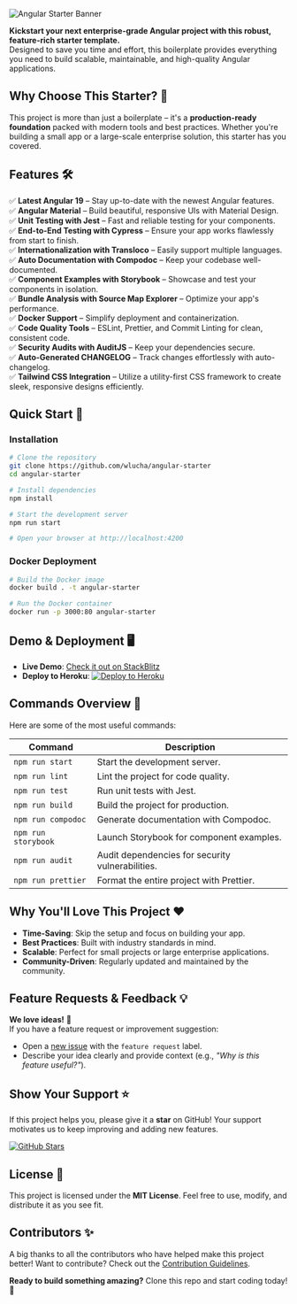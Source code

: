 ![Angular Starter Banner](https://user-images.githubusercontent.com/7531596/128626297-df86020b-1cdc-43b5-a692-6c4c45534ec1.png)

**Kickstart your next enterprise-grade Angular project with this robust, feature-rich starter template.**  
Designed to save you time and effort, this boilerplate provides everything you need to build scalable, maintainable, and high-quality Angular applications.

## Why Choose This Starter? 🌟

This project is more than just a boilerplate – it's a **production-ready foundation** packed with modern tools and best practices. Whether you're building a small app or a large-scale enterprise solution, this starter has you covered.

## Features 🛠️

✅ **Latest Angular 19** – Stay up-to-date with the newest Angular features.  
✅ **Angular Material** – Build beautiful, responsive UIs with Material Design.  
✅ **Unit Testing with Jest** – Fast and reliable testing for your components.  
✅ **End-to-End Testing with Cypress** – Ensure your app works flawlessly from start to finish.  
✅ **Internationalization with Transloco** – Easily support multiple languages.  
✅ **Auto Documentation with Compodoc** – Keep your codebase well-documented.  
✅ **Component Examples with Storybook** – Showcase and test your components in isolation.  
✅ **Bundle Analysis with Source Map Explorer** – Optimize your app's performance.  
✅ **Docker Support** – Simplify deployment and containerization.  
✅ **Code Quality Tools** – ESLint, Prettier, and Commit Linting for clean, consistent code.  
✅ **Security Audits with AuditJS** – Keep your dependencies secure.  
✅ **Auto-Generated CHANGELOG** – Track changes effortlessly with auto-changelog.  
✅ **Tailwind CSS Integration** – Utilize a utility-first CSS framework to create sleek, responsive designs efficiently.


## Quick Start 🚀

### Installation

```bash
# Clone the repository
git clone https://github.com/wlucha/angular-starter
cd angular-starter

# Install dependencies
npm install

# Start the development server
npm run start

# Open your browser at http://localhost:4200
```

### Docker Deployment
```bash
# Build the Docker image
docker build . -t angular-starter

# Run the Docker container
docker run -p 3000:80 angular-starter
```

## Demo & Deployment 🖥️

- **Live Demo**: [Check it out on StackBlitz](https://stackblitz.com/github/wlucha/angular-starter)  
- **Deploy to Heroku**: [![Deploy to Heroku](https://www.herokucdn.com/deploy/button.png)](https://heroku.com/deploy)


## Commands Overview 📜

Here are some of the most useful commands:

| Command                  | Description                                      |
|--------------------------|--------------------------------------------------|
| `npm run start`          | Start the development server.                   |
| `npm run lint`           | Lint the project for code quality.              |
| `npm run test`           | Run unit tests with Jest.                       |
| `npm run build`          | Build the project for production.               |
| `npm run compodoc`       | Generate documentation with Compodoc.           |
| `npm run storybook`      | Launch Storybook for component examples.        |
| `npm run audit`          | Audit dependencies for security vulnerabilities.|
| `npm run prettier`       | Format the entire project with Prettier.        |


## Why You'll Love This Project ❤️

- **Time-Saving**: Skip the setup and focus on building your app.  
- **Best Practices**: Built with industry standards in mind.  
- **Scalable**: Perfect for small projects or large enterprise applications.  
- **Community-Driven**: Regularly updated and maintained by the community.

## Feature Requests & Feedback 💡

**We love ideas!** 🚀  
If you have a feature request or improvement suggestion:  
- Open a [new issue](https://github.com/wlucha/angular-starter/issues) with the `feature request` label.  
- Describe your idea clearly and provide context (e.g., _"Why is this feature useful?"_).  

## Show Your Support ⭐

If this project helps you, please give it a **star** on GitHub! Your support motivates us to keep improving and adding new features.

[![GitHub Stars](https://img.shields.io/github/stars/wlucha/angular-starter?style=social)](https://github.com/wlucha/angular-starter)


## License 📄

This project is licensed under the **MIT License**. Feel free to use, modify, and distribute it as you see fit.


## Contributors ✨

A big thanks to all the contributors who have helped make this project better! Want to contribute? Check out the [Contribution Guidelines](CONTRIBUTING.md).


**Ready to build something amazing?** Clone this repo and start coding today! 🚀
